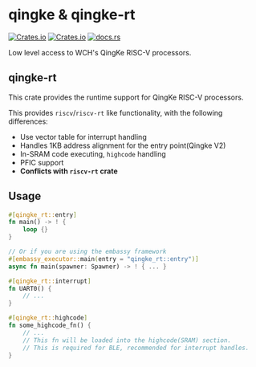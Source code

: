 # qingke & qingke-rt

[![Crates.io][badge-license]][crates]
[![Crates.io][badge-version]][crates]
[![docs.rs][badge-docsrs]][docsrs]

[badge-license]: https://img.shields.io/crates/l/qingke?style=for-the-badge
[badge-version]: https://img.shields.io/crates/v/qingke?style=for-the-badge
[badge-docsrs]: https://img.shields.io/docsrs/qingke?style=for-the-badge
[crates]: https://crates.io/crates/qingke
[docsrs]: https://docs.rs/qingke

Low level access to WCH's QingKe RISC-V processors.

## qingke-rt

This crate provides the runtime support for QingKe RISC-V processors.

This provides `riscv`/`riscv-rt` like functionality, with the following differences:

- Use vector table for interrupt handling
- Handles 1KB address alignment for the entry point(Qingke V2)
- In-SRAM code executing, `highcode` handling
- PFIC support
- **Conflicts with `riscv-rt` crate**

## Usage

```rust
#[qingke_rt::entry]
fn main() -> ! {
    loop {}
}

// Or if you are using the embassy framework
#[embassy_executor::main(entry = "qingke_rt::entry")]
async fn main(spawner: Spawner) -> ! { ... }

#[qingke_rt::interrupt]
fn UART0() {
    // ...
}

#[qingke_rt::highcode]
fn some_highcode_fn() {
    // ...
    // This fn will be loaded into the highcode(SRAM) section.
    // This is required for BLE, recommended for interrupt handles.
}
```
